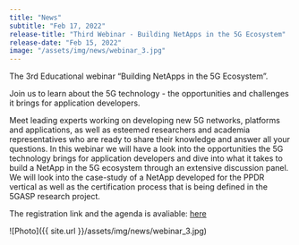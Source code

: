 ```yaml
---
title: "News"
subtitle: "Feb 17, 2022"
release-title: "Third Webinar - Building NetApps in the 5G Ecosystem"
release-date: "Feb 15, 2022"
image: "/assets/img/news/webinar_3.jpg"
---
```


The 3rd Educational webinar “Building NetApps in the 5G Ecosystem”.

Join us to learn about the 5G technology - the opportunities and challenges it brings for application developers.

Meet leading experts working on developing new 5G networks, platforms and applications, as well as esteemed researchers and academia representatives who are ready to share their knowledge and answer all your questions.
In this webinar we will have a look into the opportunities the 5G technology brings for application developers and dive into what it takes to build a NetApp in the 5G ecosystem through an extensive discussion panel.
We will look into the case-study of a NetApp developed for the PPDR vertical as well as the certification process that is being defined in the 5GASP research project.

The registration link and the agenda is avaliable: [here](https://www.eventbrite.com/e/building-netapps-in-the-5g-ecosystem-tickets-261780972937)

![Photo]({{ site.url }}/assets/img/news/webinar_3.jpg)
